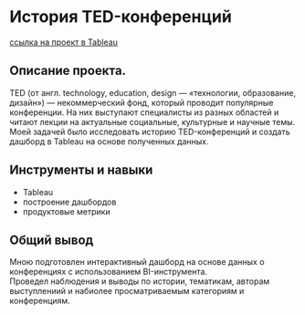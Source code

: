 # История TED-конференций
[ссылка на проект в Tableau](https://public.tableau.com/shared/K5SBD5NB6?:display_count=n&:origin=viz_share_link)

## Описание проекта.
TED (от англ. technology, education, design — «технологии, образование, дизайн») — некоммерческий фонд, который проводит популярные конференции. На них выступают специалисты из разных областей и читают лекции на актуальные социальные, культурные и научные темы.  
Моей задачей было исследовать историю TED-конференций и создать дашборд в Tableau на основе полученных данных.

## Инструменты и навыки
- Tableau
- построение дашбордов
- продуктовые метрики

## Общий вывод

Мною подготовлен интерактивный дашборд на основе данных о конференциях с использованием BI-инструмента.  
Проведел наблюдения и выводы по истории, тематикам, авторам выступлениий и набиолее просматриваемым категориям и конференциям.
